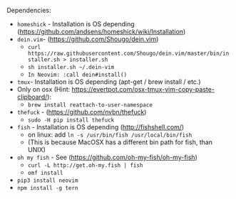 Dependencies:

- `homeshick` - Installation is OS depending (https://github.com/andsens/homeshick/wiki/Installation)
- `dein.vim`- (https://github.com/Shougo/dein.vim)
    - `curl https://raw.githubusercontent.com/Shougo/dein.vim/master/bin/installer.sh > installer.sh`
    - `sh installer.sh ~/.dein-vim`
    - `In Neovim: :call dein#install()`
- `tmux`- Installation is OS depending (apt-get / brew install / etc.)
- Only on osx (Hint: https://evertpot.com/osx-tmux-vim-copy-paste-clipboard/):
    - `brew install reattach-to-user-namespace`
- `thefuck` - (https://github.com/nvbn/thefuck)
    - `sudo -H pip install thefuck`
- `fish` - Installation is OS depending (http://fishshell.com/)
    - on linux: add `ln -s /usr/bin/fish /usr/local/bin/fish`
    - (This is because MacOSX has a different bin path for fish, than UNIX)
- `oh my fish` - See (https://github.com/oh-my-fish/oh-my-fish)
    - `curl -L http://get.oh-my.fish | fish`
    - `omf install`
- `pip3 install neovim`
- `npm install -g tern`

